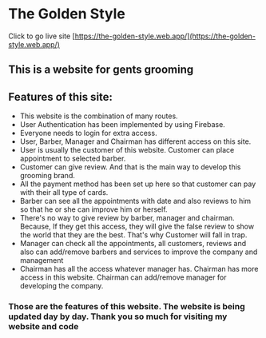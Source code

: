 # The Golden Style
Click to go live site [https://the-golden-style.web.app/](https://the-golden-style.web.app/)

## This is a website for gents grooming

## Features of this site:

* This website is the combination of many routes.
* User Authentication has been implemented by using Firebase.
* Everyone needs to login for extra access.
* User, Barber, Manager and Chairman has different access on this site.
* User is usually the customer of this website. Customer can place appointment to selected barber.
* Customer can give review. And that is the main way to develop this grooming brand.
* All the payment method has been set up here so that customer can pay with their all type of cards.
* Barber can see all the appointments with date and also reviews to him so that he or she can improve him or herself.
* There's no way to give review by barber, manager and chairman. Because, If they get this access, they will give the false review to show the world that they are the best. That's why Customer will fall in trap.
* Manager can check all the appointments, all customers, reviews and also can add/remove barbers and services to improve the company and management
* Chairman has all the access whatever manager has. Chairman has more access in this website. Chairman can add/remove manager for developing the company.

### Those are the features of this website. The website is being updated day by day. Thank you so much for visiting my website and code